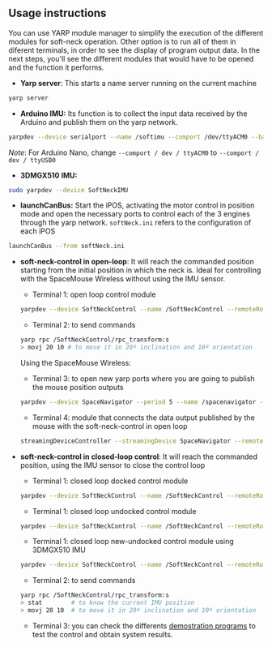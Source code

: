 ## Usage instructions
You can use YARP module manager to simplify the execution of the different modules for soft-neck operation.
Other option is to run all of them in diferent terminals, in order to see the display of program output data.
In the next steps, you'll see the different modules that would have to be opened and the function it performs.

* **Yarp server**: This starts a name server running on the current machine
```bash
yarp server
```

* **Arduino IMU:** Its function is to collect the input data received by the Arduino and publish them on the yarp network.
```bash
yarpdev --device serialport --name /softimu --comport /dev/ttyACM0 --baudrate 9600 --paritymode NONE --databits 8 --stopbits 1
```
*Note*: For Arduino Nano, change `--comport / dev / ttyACM0` to `--comport / dev / ttyUSB0`

* **3DMGX510 IMU:** 
```bash
sudo yarpdev --device SoftNeckIMU
```

* **launchCanBus:** Start the iPOS, activating the motor control in position mode and open the necessary ports to control each of the 3 engines through the yarp network. `softNeck.ini` refers to the configuration of each iPOS
```bash
launchCanBus --from softNeck.ini
```

* **soft-neck-control in open-loop**: It will reach the commanded position starting from the initial position in which the neck is. Ideal for controlling with the SpaceMouse Wireless without using the IMU sensor.
   * Terminal 1: open loop control module
    ```bash
    yarpdev --device SoftNeckControl --name /SoftNeckControl --remoteRobot /softneck --fkPeriod 0 --coordRepr none --angleRepr polarAzimuth --angularUnits degrees
    ```
    * Terminal 2: to send commands
    ```bash
    yarp rpc /SoftNeckControl/rpc_transform:s    
    > movj 20 10 # to move it in 20º inclination and 10º orientation    
    ```
    Using the SpaceMouse Wireless:
    * Terminal 3: to open new yarp ports where you are going to publish the mouse position outputs
    ```bash
    yarpdev --device SpaceNavigator --period 5 --name /spacenavigator --ports "(mouse buttons)" --channels 8 --mouse 0 5 0 5 --buttons 6 7 0 1
    ```
    * Terminal 4: module that connects the data output published by the mouse with the soft-neck-control in open loop
    ```bash
    streamingDeviceController --streamingDevice SpaceNavigator --remoteCartesian /SoftNeckControl --movi --gain 0.1 --SpaceNavigator::fixedAxes "(x y z rotz)" --period 0.01
    ```
    
* **soft-neck-control in closed-loop control**: It will reach the commanded position, using the IMU sensor to close the  control loop    
    * Terminal 1: closed loop docked control module
    ```bash
    yarpdev --device SoftNeckControl --name /SoftNeckControl --remoteRobot /softneck --remoteSerial /softimu --coordRepr none --angleRepr polarAzimuth --angularUnits degrees --controlType docked
    ```
    * Terminal 1: closed loop undocked control module
    ```bash
    yarpdev --device SoftNeckControl --name /SoftNeckControl --remoteRobot /softneck --remoteSerial /softimu --coordRepr none --angleRepr polarAzimuth --angularUnits degrees --controlType undocked
    ```
    * Terminal 1: closed loop new-undocked control module using 3DMGX510 IMU
    ```bash
    yarpdev --device SoftNeckControl --name /SoftNeckControl --remoteRobot /teo/softNeck --remoteNewImu /teo/softimu/out --coordRepr none --angleRepr polarAzimuth --angularUnits degrees --controlType newUndocked
    ```
    * Terminal 2: to send commands
    ```bash
    yarp rpc /SoftNeckControl/rpc_transform:s
    > stat        # to know the current IMU position 
    > movj 20 10  # to move it in 20º inclination and 10º orientation 
    ```
    * Terminal 3: you can check the differents [demostration programs](https://github.com/HUMASoft/yarp-devices/tree/develop/programs) to test the control and obtain system results.
